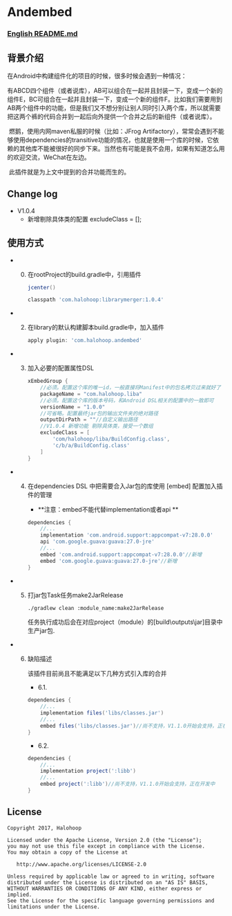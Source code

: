 # Andembed

### [English README.md](https://github.com/halohoop/Andembed/blob/master/README_EN.md)

## 背景介绍

在Android中构建组件化的项目的时候，很多时候会遇到一种情况：

​	有ABCD四个组件（或者说库），AB可以组合在一起并且封装一下，变成一个新的组件E，BC可组合在一起并且封装一下，变成一个新的组件F。比如我们需要用到AB两个组件中的功能，但是我们又不想分别让别人同时引入两个库，所以就需要把这两个裤的代码合并到一起后向外提供一个合并之后的新组件（或者说库）。

​    燃鹅，使用内网maven私服的时候（比如：JFrog Artifactory），常常会遇到不能够使用dependencies的transitive功能的情况，也就是使用一个库的时候，它依赖的其他库不能被很好的同步下来。当然也有可能是我不会用，如果有知道怎么用的欢迎交流，WeChat在左边。

​	此插件就是为上文中提到的合并功能而生的。

## Change log

- V1.0.4
    - 新增剔除具体类的配置 excludeClass = [];

## 使用方式

- 0. 在rootProject的build.gradle中，引用插件

     ```groovy
     jcenter()
     ```

     ```groovy
     classpath 'com.halohoop:librarymerger:1.0.4'
     ```

- 2. 在library的默认构建脚本build.gradle中，加入插件

     ```groovy
     apply plugin: 'com.halohoop.andembed'
     ```

- 3. 加入必要的配置属性DSL

     ```groovy
     xEmbedGroup {
         //必须。配置这个库的唯一id，一般直接将Manifest中的包名拷贝过来就好了
         packageName = "com.halohoop.liba"
         //必须。配置这个库的版本号码，和Android DSL相关的配置中的一致即可
         versionName = "1.0.0"
         //可省略。配置最终jar包的输出文件夹的绝对路径
         outputDirPath = ""//自定义输出路径
         //V1.0.4 新增功能 剔除具体类，接受一个数组
         excludeClass = [
             'com/halohoop/liba/BuildConfig.class',
             'c/b/a/BuildConfig.class'
         ]
     }
     ```

- 4. 在dependencies DSL 中把需要合入Jar包的库使用 [embed] 配置加入插件的管理

     - **注意：embed不能代替implementation或者api **

     ```groovy
     dependencies {
         //...
         implementation 'com.android.support:appcompat-v7:28.0.0'
         api 'com.google.guava:guava:27.0-jre'
         //...
         embed 'com.android.support:appcompat-v7:28.0.0'//新增
         embed 'com.google.guava:guava:27.0-jre'//新增
     }
     ```
- 5. 打jar包Task任务make2JarRelease

     ```bash
     ./gradlew clean :module_name:make2JarRelease
     ```
     
     任务执行成功后会在对应project（module）的[build\outputs\jar]目录中生产jar包.

- 6. 缺陷描述

     该插件目前尚且不能满足以下几种方式引入库的合并

     - 6.1.

     ```groovy
     dependencies {
         //...
         implementation files('libs/classes.jar')
         //...
         embed files('libs/classes.jar')//尚不支持，V1.1.0开始会支持，正在开发中
     }
     ```

     - 6.2.

     ```groovy
     dependencies {
         //...
         implementation project(':libb')
         //...
         embed project(':libb')//尚不支持，V1.1.0开始会支持，正在开发中
     }
     ```

## License

    Copyright 2017, Halohoop

    Licensed under the Apache License, Version 2.0 (the "License");
    you may not use this file except in compliance with the License.
    You may obtain a copy of the License at

       http://www.apache.org/licenses/LICENSE-2.0

    Unless required by applicable law or agreed to in writing, software
    distributed under the License is distributed on an "AS IS" BASIS,
    WITHOUT WARRANTIES OR CONDITIONS OF ANY KIND, either express or implied.
    See the License for the specific language governing permissions and
    limitations under the License.
